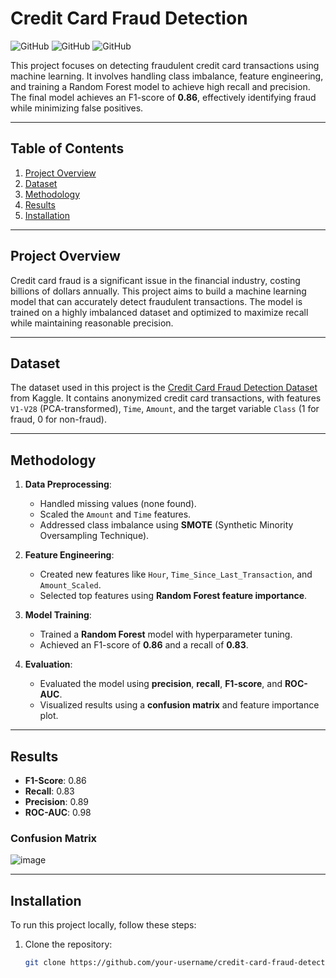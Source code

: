 # Credit Card Fraud Detection

![GitHub](https://img.shields.io/badge/Language-Python-blue)
![GitHub](https://img.shields.io/badge/Library-Scikit_Learn-orange)
![GitHub](https://img.shields.io/badge/Model-Random_Forest-green)

This project focuses on detecting fraudulent credit card transactions using machine learning. It involves handling class imbalance, feature engineering, and training a Random Forest model to achieve high recall and precision. The final model achieves an F1-score of **0.86**, effectively identifying fraud while minimizing false positives.

---

## Table of Contents
1. [Project Overview](#project-overview)
2. [Dataset](#dataset)
3. [Methodology](#methodology)
4. [Results](#results)
5. [Installation](#installation)


---

## Project Overview
Credit card fraud is a significant issue in the financial industry, costing billions of dollars annually. This project aims to build a machine learning model that can accurately detect fraudulent transactions. The model is trained on a highly imbalanced dataset and optimized to maximize recall while maintaining reasonable precision.

---

## Dataset
The dataset used in this project is the [Credit Card Fraud Detection Dataset](https://www.kaggle.com/datasets/mlg-ulb/creditcardfraud) from Kaggle. It contains anonymized credit card transactions, with features `V1-V28` (PCA-transformed), `Time`, `Amount`, and the target variable `Class` (1 for fraud, 0 for non-fraud).

---

## Methodology
1. **Data Preprocessing**:
   - Handled missing values (none found).
   - Scaled the `Amount` and `Time` features.
   - Addressed class imbalance using **SMOTE** (Synthetic Minority Oversampling Technique).

2. **Feature Engineering**:
   - Created new features like `Hour`, `Time_Since_Last_Transaction`, and `Amount_Scaled`.
   - Selected top features using **Random Forest feature importance**.

3. **Model Training**:
   - Trained a **Random Forest** model with hyperparameter tuning.
   - Achieved an F1-score of **0.86** and a recall of **0.83**.

4. **Evaluation**:
   - Evaluated the model using **precision**, **recall**, **F1-score**, and **ROC-AUC**.
   - Visualized results using a **confusion matrix** and feature importance plot.

---

## Results
- **F1-Score**: 0.86
- **Recall**: 0.83
- **Precision**: 0.89
- **ROC-AUC**: 0.98

### Confusion Matrix
![image](https://github.com/user-attachments/assets/c8028ed7-a234-48c2-a184-5368bebcf1d6)


---

## Installation
To run this project locally, follow these steps:

1. Clone the repository:
   ```bash
   git clone https://github.com/your-username/credit-card-fraud-detection.git
